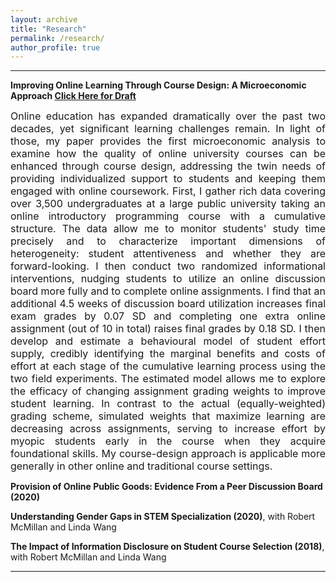 ```yaml
---
layout: archive
title: "Research"
permalink: /research/
author_profile: true
---
```


 
---
**Improving Online Learning Through Course Design: A Microeconomic Approach [Click Here for Draft](https://shaikhhammad.com/files/HammadShaikhJMP.pdf)**  
<div style="text-align: justify"> <font size="-0.5"> Online education has expanded dramatically over the past two decades, yet significant learning challenges remain. In light of those, my paper provides the first microeconomic analysis to examine how the quality of online university courses can be enhanced through course design, addressing the twin needs of providing individualized support to students and keeping them engaged with online coursework. First, I gather rich data covering over 3,500 undergraduates at a large public university taking an online introductory programming course with a cumulative structure.  The data allow me to monitor students' study time precisely and to characterize important dimensions of heterogeneity: student attentiveness and whether they are forward-looking. I then conduct two randomized informational interventions, nudging students to utilize an online discussion board more fully and to complete online assignments.  I find that an additional 4.5 weeks of discussion board utilization increases final exam grades by 0.07 SD and completing one extra online assignment (out of 10 in total) raises final grades by 0.18 SD. I then develop and estimate a behavioural model of student effort supply, credibly identifying the marginal benefits and costs of effort at each stage of the cumulative learning process using the two field experiments. The estimated model allows me to explore the efficacy of changing assignment grading weights to improve student learning. In contrast to the actual (equally-weighted) grading scheme, simulated weights that maximize learning are decreasing across assignments, serving to increase effort by myopic students early in the course when they acquire foundational skills. My course-design approach is applicable more generally in other online and traditional course settings. </font> </div>

**Provision of Online Public Goods: Evidence From a Peer Discussion Board (2020)**

**Understanding Gender Gaps in STEM Specialization (2020)**, with Robert McMillan and Linda Wang

**The Impact of Information Disclosure on Student Course Selection (2018)**, with Robert McMillan and Linda Wang

---




